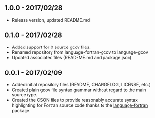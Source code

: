 ## 1.0.0 - 2017/02/28
* Release version, updated README.md 

## 0.1.0 - 2017/02/28
* Added support for C source gcov files.
* Renamed repository from language-fortran-gcov to language-gcov
* Updated associated files (READEME.md and package.json)

## 0.0.1 - 2017/02/09
* Added initial repository files (README, CHANGELOG, LICENSE, etc.)
* Created plain gcov file syntax grammar without regard to the main source type.
* Created the CSON files to provide reasonably accurate syntax highlighting for Fortran source code thanks to the [language-fortran](https://github.com/dparkins/language-fortran) package.
